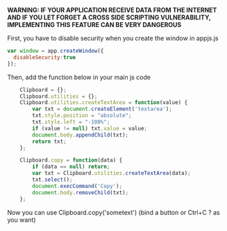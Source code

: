 
**WARNING: IF YOUR APPLICATION RECEIVE DATA FROM THE INTERNET AND IF YOU LET FORGET A CROSS SIDE SCRIPTING VULNERABILITY, IMPLEMENTING THIS FEATURE CAN BE VERY DANGEROUS**

First, you have to disable security when you create the window in appjs.js 

```javascript
var window = app.createWindow({
  disableSecurity:true
});
```

Then, add the function below in your main js code

```javascript
    Clipboard = {}; 
    Clipboard.utilities = {}; 
    Clipboard.utilities.createTextArea = function(value) { 
        var txt = document.createElement('textarea'); 
        txt.style.position = "absolute"; 
        txt.style.left = "-100%"; 
        if (value != null) txt.value = value; 
        document.body.appendChild(txt); 
        return txt; 
    }; 

    Clipboard.copy = function(data) { 
        if (data == null) return; 
        var txt = Clipboard.utilities.createTextArea(data); 
        txt.select(); 
        document.execCommand('Copy'); 
        document.body.removeChild(txt); 
    }; 
```

Now you can use Clipboard.copy('sometext') (bind a button or Ctrl+C ? as you want)
